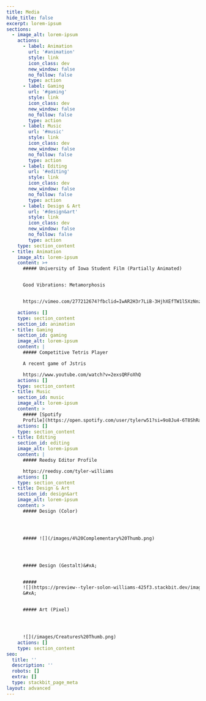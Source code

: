 ```yaml
---
title: Media
hide_title: false
excerpt: lorem-ipsum
sections:
  - image_alt: lorem-ipsum
    actions:
      - label: Animation
        url: '#animation'
        style: link
        icon_class: dev
        new_window: false
        no_follow: false
        type: action
      - label: Gaming
        url: '#gaming'
        style: link
        icon_class: dev
        new_window: false
        no_follow: false
        type: action
      - label: Music
        url: '#music'
        style: link
        icon_class: dev
        new_window: false
        no_follow: false
        type: action
      - label: Editing
        url: '#editing'
        style: link
        icon_class: dev
        new_window: false
        no_follow: false
        type: action
      - label: Design & Art
        url: '#design&art'
        style: link
        icon_class: dev
        new_window: false
        no_follow: false
        type: action
    type: section_content
  - title: Animation
    image_alt: lorem-ipsum
    content: >+
      ##### University of Iowa Student Film (Partially Animated)


      Good Vibrations: Metamorphosis


      https://vimeo.com/277212674?fbclid=IwAR2H3r7LiB-3HjhXEfTW1l5XzNnzwZr2twLJ5bARwi2yCZwQAONxV-lwpJs

    actions: []
    type: section_content
    section_id: animation
  - title: Gaming
    section_id: gaming
    image_alt: lorem-ipsum
    content: |
      ##### Competitive Tetris Player

      A recent game of Jstris

      https://www.youtube.com/watch?v=2exsQRFoXhQ
    actions: []
    type: section_content
  - title: Music
    section_id: music
    image_alt: lorem-ipsum
    content: >
      ##### [Spotify
      Profile](https://open.spotify.com/user/tylerw51?si=9o8Ju4-6T8ShRambF-E3Tg)
    actions: []
    type: section_content
  - title: Editing
    section_id: editing
    image_alt: lorem-ipsum
    content: |
      ##### Reedsy Editor Profile

      https://reedsy.com/tyler-williams
    actions: []
    type: section_content
  - title: Design & Art
    section_id: design&art
    image_alt: lorem-ipsum
    content: >
      ##### Design (Color)




      ##### ![](/images/4%20Complementary%20Thumb.png)




      ##### Design (Gestalt)&#xA;


      #####
      ![](https://preview--tyler-solon-williams-425f3.stackbit.dev/images/4%20Figure-Ground%20Thumb.png)     
      &#xA;


      ##### Art (Pixel)




      ![](/images/Creatures%20Thumb.png)
    actions: []
    type: section_content
seo:
  title: ''
  description: ''
  robots: []
  extra: []
  type: stackbit_page_meta
layout: advanced
---
```

